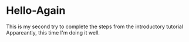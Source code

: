 # Hello-Again
This is my second try to complete the steps from the introductory tutorial
Appareantly, this time I'm doing it well.
